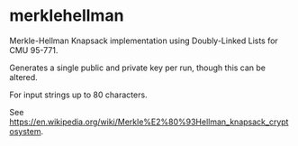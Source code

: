 # merklehellman

Merkle-Hellman Knapsack implementation using Doubly-Linked Lists for CMU 95-771.

Generates a single public and private key per run, though this can be altered.

For input strings up to 80 characters.

See https://en.wikipedia.org/wiki/Merkle%E2%80%93Hellman_knapsack_cryptosystem.
